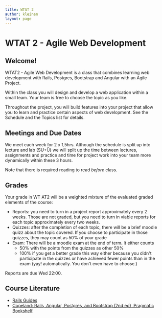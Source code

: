 ```yaml
---
title: WTAT 2
author: kleinen
layout: page
---
```



# WTAT 2 - Agile Web Development
## Welcome!

WTAT2 - Agile Web Development is a class that combines learning web development with
Rails, Postgres, Bootstrap and Angular with an Agile Project.

Within the class you will design and develop a web application within a small
team. Your team is free to choose the topic as you like.

Throughout the project, you will build features into your project that allow
you to learn and practice certain aspects of web development. See the Schedule and the Topics list for details.

## Meetings and Due Dates

We meet each week for 2 x 1,5hrs. Although the schedule is split up into lecture and lab (SU+Ü) we
will split up the time between lectures, assignments and practice and time for project work into your
team more dynamically within these 3 hours.

Note that there is required reading to read *before* class.

## Grades

Your grade in WT AT2 will be a weighted mixture of the evaluated graded elements of the course:

* Reports: you need to turn in a project report approximately every 2 weeks. Those are not graded, but you need to turn in viable reports for each topic approximately every two weeks.
* Quizzes: after the completion of each topic, there will be a brief moodle quizz about the topic covered. If you choose to participate in those quizzes, they may count as 50% of your grade
* Exam: There will be a moodle exam at the end of term. It either counts
    * 50% with the points from the quizzes as other 50%
    * 100% if you get a better grade this way either because you didn't participate in the quizzes or have achieved fewer points than in the exam (yay! automatically. You don't even have to choose.)

Reports are due Wed 22:00.

## Course Literature
* [Rails Guides](https://guides.rubyonrails.org/index.html)
* [Copeland: Rails, Angular, Postgres, and Bootstrap (2nd ed), Pragmatic Bookshelf](https://pragprog.com/book/dcbang2/rails-angular-postgres-and-bootstrap-second-edition)
